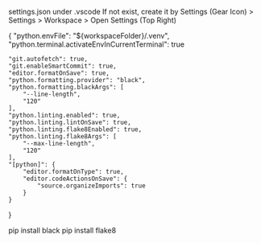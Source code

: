 
settings.json under .vscode
If not exist, create it by Settings (Gear Icon) > Settings > Workspace > Open Settings (Top Right)



{
    "python.envFile": "${workspaceFolder}/.venv",
    "python.terminal.activateEnvInCurrentTerminal": true

    "git.autofetch": true,
    "git.enableSmartCommit": true,
    "editor.formatOnSave": true,
    "python.formatting.provider": "black",
    "python.formatting.blackArgs": [
        "--line-length",
        "120"
    ],
    "python.linting.enabled": true,
    "python.linting.lintOnSave": true,
    "python.linting.flake8Enabled": true,
    "python.linting.flake8Args": [
        "--max-line-length",
        "120"
    ],
    "[python]": {
        "editor.formatOnType": true,
        "editor.codeActionsOnSave": {
            "source.organizeImports": true
        }
    }
}



pip install black
pip install flake8

